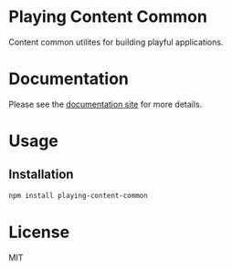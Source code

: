 Playing Content Common
======================

Content common utilites for building playful applications.

# Documentation

Please see the [documentation site](https://playingio.github.io) for more details.

# Usage

## Installation

```bash
npm install playing-content-common
```

# License

MIT